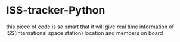 # ISS-tracker-Python
this piece of code is so smart that it will give real time information of ISS(international space station) location and members on board
